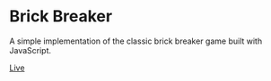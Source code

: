 # Brick Breaker

A simple implementation of the classic brick breaker game built with JavaScript. 

[Live](https://aahmad94.github.io/brick-breaker/)
